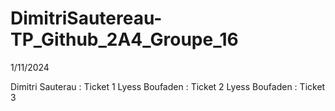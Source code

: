 # DimitriSautereau-TP_Github_2A4_Groupe_16

1/11/2024

Dimitri Sauterau : Ticket 1
Lyess Boufaden : Ticket 2
Lyess Boufaden : Ticket 3
